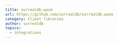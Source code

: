 ```yaml
---
title: surrealdb.wasm
url: https://github.com/surrealdb/surrealdb.wasm
category: Client libraries
author: surrealdb
topics:
  - integrations
---
```


